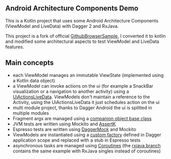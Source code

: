 ## Android Architecture Components Demo

This is a Kotlin project that uses some Android Architecture Components (ViewModel and LiveData) with Dagger 2 and RxJava.

This project is a fork of official [GithubBrowserSample](https://github.com/googlesamples/android-architecture-components/tree/master/GithubBrowserSample),
I converted it to kotlin and modified some architectural aspects to test ViewModel and LiveData features.

## Main concepts
 * each ViewModel manages an immutable ViewState (implemented using a Kotlin data object)
 * a ViewModel can invoke actions on the ui (for example a SnackBar visualization or a navigation to another activity) 
 using a [UiActionsLiveData](https://github.com/fabioCollini/ArchitectureComponentsDemo/blob/master/viewlib/src/main/java/it/codingjam/github/util/UiActionsLiveData.kt).
 ViewModels don't maintain a reference to the Activity, using the UiActionsLiveData it just schedules action on the ui
 * multi module project, thanks to Dagger Android the ui is splitted in multiple modules
 * Fragment args are managed using a [companion object base class](https://github.com/fabioCollini/ArchitectureComponentsDemo/blob/master/viewlib/src/main/java/it/codingjam/github/ui/common/FragmentCreator.kt)
 * JVM tests are written using Mockito and [AssertK](https://github.com/willowtreeapps/assertk)
 * Espresso tests are written using [DaggerMock](https://github.com/fabioCollini/DaggerMock) and Mockito
 * ViewModels are instantiated using a [custom factory](https://github.com/fabioCollini/ArchitectureComponentsDemo/blob/master/viewlib/src/main/java/it/codingjam/github/util/ViewModelFactory.kt) defined in Dagger application scope and replaced with a stub in Espresso tests
 * asynchronous tasks are managed using [Coroutines](https://github.com/Kotlin/kotlinx.coroutines/blob/master/coroutines-guide.md) (the [rxjava branch](https://github.com/fabioCollini/ArchitectureComponentsDemo/tree/rxjava) contains the same example with RxJava singles instead of coroutines)

